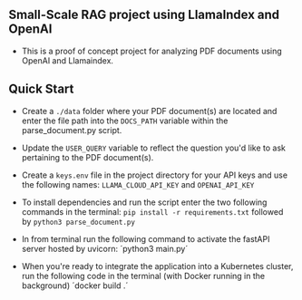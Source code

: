 ## Small-Scale RAG project using LlamaIndex and OpenAI

- This is a proof of concept project for analyzing PDF documents using OpenAI and Llamaindex. 

## Quick Start

- Create a `./data` folder where your PDF document(s) are located and enter the file
  path into the `DOCS_PATH` variable within the parse_document.py script.

- Update the `USER_QUERY` variable to reflect the question you'd like to ask pertaining
  to the PDF document(s).

- Create a `keys.env` file in the project directory for your API keys and use the following 
names: `LLAMA_CLOUD_API_KEY` and `OPENAI_API_KEY`

- To install dependencies and run the script enter the two following commands in the terminal:
`pip install -r requirements.txt` followed by `python3 parse_document.py`

- In from terminal run the following command to activate the fastAPI server hosted by uvicorn: ´python3 main.py´

- When you're ready to integrate the application into a Kubernetes cluster, run the following code in the terminal 
(with Docker running in the background) ´docker build .´
